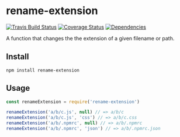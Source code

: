 # rename-extension

[![Travis Build Status](https://travis-ci.org/electerious/rename-extension.svg?branch=master)](https://travis-ci.org/electerious/rename-extension) [![Coverage Status](https://coveralls.io/repos/github/electerious/rename-extension/badge.svg?branch=master)](https://coveralls.io/github/electerious/rename-extension?branch=master) [![Dependencies](https://david-dm.org/electerious/rename-extension.svg)](https://david-dm.org/electerious/rename-extension#info=dependencies)

A function that changes the the extension of a given filename or path.

## Install

```
npm install rename-extension
```

## Usage

```js
const renameExtension = require('rename-extension')

renameExtension('a/b/c.js', null) // => a/b/c
renameExtension('a/b/c.js', 'css') // => a/b/c.css
renameExtension('a/b/.npmrc', null) // => a/b/.npmrc
renameExtension('a/b/.npmrc', 'json') // => a/b/.npmrc.json
```